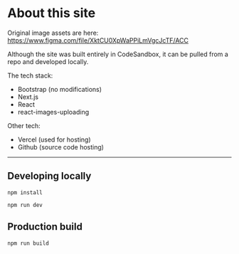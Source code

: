 # About this site

Original image assets are here:
https://www.figma.com/file/XktCU0XpWaPPiLmVgcJcTF/ACC

Although the site was built entirely in CodeSandbox, it can be pulled from a repo and developed locally.

The tech stack:

- Bootstrap (no modifications)
- Next.js
- React
- react-images-uploading

Other tech:

- Vercel (used for hosting)
- Github (source code hosting)

---

## Developing locally

```
npm install
```

```
npm run dev
```

## Production build

```
npm run build
```
